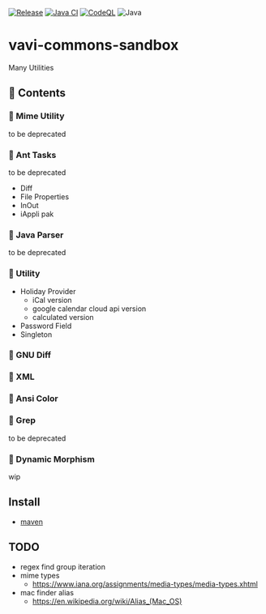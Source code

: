 [![Release](https://jitpack.io/v/umjammer/vavi-commons-sandbox.svg)](https://jitpack.io/#umjammer/vavi-commons-sandbox)
[![Java CI](https://github.com/umjammer/vavi-commons-sandbox/actions/workflows/maven.yml/badge.svg)](https://github.com/umjammer/vavi-commons-sandbox/actions/workflows/maven.yml)
[![CodeQL](https://github.com/umjammer/vavi-commons-sandbox/actions/workflows/codeql.yml/badge.svg)](https://github.com/umjammer/vavi-commons-sandbox/actions/workflows/codeql.yml)
![Java](https://img.shields.io/badge/Java-17-b07219)

# vavi-commons-sandbox

Many Utilities

## 🧰 Contents

### 🔧 Mime Utility

to be deprecated

### 🔧 Ant Tasks

to be deprecated

 * Diff
 * File Properties
 * InOut
 * iAppli pak

### 🔧 Java Parser

to be deprecated

### 🔧 Utility

 * Holiday Provider
   * iCal version
   * google calendar cloud api version
   * calculated version
 * Password Field
 * Singleton

### 🔧 GNU Diff

### 🔧 XML

### 🔧 Ansi Color

### 🔧 Grep

to be deprecated

### 🔧 Dynamic Morphism

wip

## Install

 * [maven](https://jitpack.io/#umjammer/vavi-commons-sandbox)

## TODO

 * regex find group iteration
 * mime types
   * https://www.iana.org/assignments/media-types/media-types.xhtml
 * mac finder alias
   * https://en.wikipedia.org/wiki/Alias_(Mac_OS)